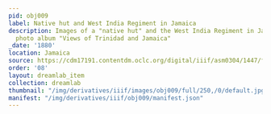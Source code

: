```yaml
---
pid: obj009
label: Native hut and West India Regiment in Jamaica
description: Images of a "native hut" and the West India Regiment in Jamaica from
  photo album "Views of Trinidad and Jamaica"
_date: '1880'
location: Jamaica
source: https://cdm17191.contentdm.oclc.org/digital/iiif/asm0304/1447/full/full/0/default.jpg
order: '08'
layout: dreamlab_item
collection: dreamlab
thumbnail: "/img/derivatives/iiif/images/obj009/full/250,/0/default.jpg"
manifest: "/img/derivatives/iiif/obj009/manifest.json"
---
```


